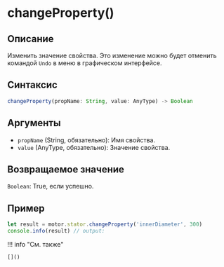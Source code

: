 # changeProperty()

## Описание
Изменить значение свойства. Это изменение можно будет отменить командой `Undo` в меню в графическом интерфейсе.

## Синтаксис
```javascript
changeProperty(propName: String, value: AnyType) -> Boolean
```

## Аргументы
- `propName` (String, обязательно): Имя свойства.
- `value` (AnyType, обязательно): Значение свойства.

## Возвращаемое значение
`Boolean`: True, если успешно.

## Пример
```javascript linenums="1"
let result = motor.stator.changeProperty('innerDiameter', 300)
console.info(result) // output:
```

!!! info "См. также"

    []()

